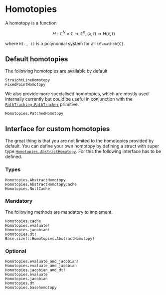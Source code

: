 # Homotopies

A homotopy is a function
```math
H: \mathbb{C}^N × \mathbb{C} → \mathbb{C}^n, (x,t) ↦ H(x,t)
```
where ``H(⋅, t)`` is a polynomial system for all ``t∈\mathbb{C}``.

## Default homotopies
The following homotopies are available by default
```@docs
StraightLineHomotopy
FixedPointHomotopy
```

We also provide more specialised homotopies, which are mostly used internally currently
but could be useful in conjunction with the [`PathTracking.PathTracker`](@ref) primitive.
```@docs
Homotopies.PatchedHomotopy
```

## Interface for custom homotopies

The great thing is that you are not limited to the homotopies provided by default.
You can define your own homotopy by defining a struct with super type [`Homotopies.AbstractHomotopy`](@ref).
For this the following interface has to be defined.

### Types
```@docs
Homotopies.AbstractHomotopy
Homotopies.AbstractHomotopyCache
Homotopies.NullCache
```

### Mandatory
The following methods are mandatory to implement.
```@docs
Homotopies.cache
Homotopies.evaluate!
Homotopies.jacobian!
Homotopies.dt!
Base.size(::Homotopies.AbstractHomotopy)
```
### Optional
```@docs
Homotopies.evaluate_and_jacobian!
Homotopies.evaluate_and_jacobian
Homotopies.jacobian_and_dt!
Homotopies.evaluate
Homotopies.jacobian
Homotopies.dt
Homotopies.basehomotopy
```
